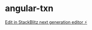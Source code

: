 # angular-txn

[Edit in StackBlitz next generation editor ⚡️](https://stackblitz.com/~/github.com/MghAriana/angular-txn)
